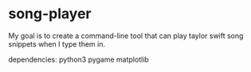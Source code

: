 # song-player

My goal is to create a command-line tool that can play taylor swift song snippets when I type them in.

dependencies:
python3
pygame
matplotlib
